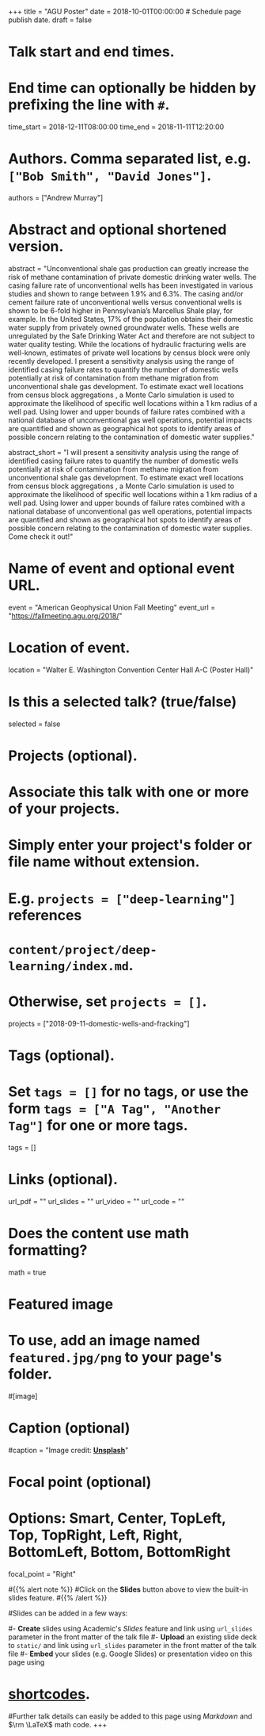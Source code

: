 +++
title = "AGU Poster"
date = 2018-10-01T00:00:00  # Schedule page publish date.
draft = false

# Talk start and end times.
#   End time can optionally be hidden by prefixing the line with `#`.
time_start = 2018-12-11T08:00:00
time_end = 2018-11-11T12:20:00

# Authors. Comma separated list, e.g. `["Bob Smith", "David Jones"]`.
authors = ["Andrew Murray"]

# Abstract and optional shortened version.
abstract = "Unconventional shale gas production can greatly increase the risk of methane contamination of private domestic drinking water wells. The casing failure rate of unconventional wells has been investigated in various studies and shown to range between 1.9% and 6.3%. The casing and/or cement failure rate of unconventional wells versus conventional wells is shown to be 6-fold higher in Pennsylvania’s Marcellus Shale play, for example. In the United States, 17% of the population obtains their domestic water supply from privately owned groundwater wells. These wells are unregulated by the Safe Drinking Water Act and therefore are not subject to water quality testing. While the locations of hydraulic fracturing wells are well-known, estimates of private well locations by census block were only recently developed. I present a sensitivity analysis using the range of identified casing failure rates to quantify the number of domestic wells potentially at risk of contamination from methane migration from unconventional shale gas development. To estimate exact well locations from census block aggregations , a Monte Carlo simulation is used to approximate the likelihood of specific well locations within a 1 km radius of a well pad. Using lower and upper bounds of failure rates combined with a national database of unconventional gas well operations, potential impacts are quantified and shown as geographical hot spots to identify areas of possible concern relating to the contamination of domestic water supplies."

abstract_short = "I will present a sensitivity analysis using the range of identified casing failure rates to quantify the number of domestic wells potentially at risk of contamination from methane migration from unconventional shale gas development. To estimate exact well locations from census block aggregations , a Monte Carlo simulation is used to approximate the likelihood of specific well locations within a 1 km radius of a well pad. Using lower and upper bounds of failure rates combined with a national database of unconventional gas well operations, potential impacts are quantified and shown as geographical hot spots to identify areas of possible concern relating to the contamination of domestic water supplies. Come check it out!"

# Name of event and optional event URL.
event = "American Geophysical Union Fall Meeting"
event_url = "https://fallmeeting.agu.org/2018/"

# Location of event.
location = "Walter E. Washington Convention Center Hall A-C (Poster Hall)"

# Is this a selected talk? (true/false)
selected = false

# Projects (optional).
#   Associate this talk with one or more of your projects.
#   Simply enter your project's folder or file name without extension.
#   E.g. `projects = ["deep-learning"]` references 
#   `content/project/deep-learning/index.md`.
#   Otherwise, set `projects = []`.
projects = ["2018-09-11-domestic-wells-and-fracking"]

# Tags (optional).
#   Set `tags = []` for no tags, or use the form `tags = ["A Tag", "Another Tag"]` for one or more tags.
tags = []

# Links (optional).
url_pdf = ""
url_slides = ""
url_video = ""
url_code = ""

# Does the content use math formatting?
math = true

# Featured image
# To use, add an image named `featured.jpg/png` to your page's folder. 
#[image]
  # Caption (optional)
  #caption = "Image credit: [**Unsplash**](https://unsplash.com/photos/bzdhc5b3Bxs)"

  # Focal point (optional)
  # Options: Smart, Center, TopLeft, Top, TopRight, Left, Right, BottomLeft, Bottom, BottomRight
  focal_point = "Right"


#{{% alert note %}}
#Click on the **Slides** button above to view the built-in slides feature.
#{{% /alert %}}

#Slides can be added in a few ways:

#- **Create** slides using Academic's *Slides* feature and link using `url_slides` parameter in the front matter of the talk file
#- **Upload** an existing slide deck to `static/` and link using `url_slides` parameter in the front matter of the talk file
#- **Embed** your slides (e.g. Google Slides) or presentation video on this page using 
# [shortcodes](https://sourcethemes.com/academic/docs/writing-markdown-latex/).

#Further talk details can easily be added to this page using *Markdown* and $\rm \LaTeX$ math code.
+++